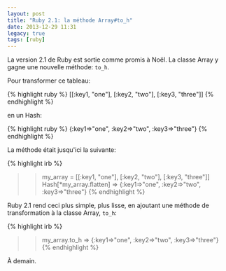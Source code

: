 ```yaml
---
layout: post
title: "Ruby 2.1: la méthode Array#to_h"
date: 2013-12-29 11:31
legacy: true
tags: [ruby]
---
```




La version 2.1 de Ruby est sortie comme promis à Noël. La classe Array y gagne
une nouvelle méthode: `to_h`.

<!-- more -->

Pour transformer ce tableau:

{% highlight ruby %}
[[:key1, "one"], [:key2, "two"], [:key3, "three"]]
{% endhighlight %}

en un Hash:

{% highlight ruby %}
{:key1=>"one", :key2=>"two", :key3=>"three"}
{% endhighlight %}

La méthode était jusqu'ici la suivante:

{% highlight irb %}
>> my_array = [[:key1, "one"], [:key2, "two"], [:key3, "three"]]
>> Hash[*my_array.flatten]
=> {:key1=>"one", :key2=>"two", :key3=>"three"}
{% endhighlight %}

Ruby 2.1 rend ceci plus simple, plus lisse, en ajoutant une méthode
de transformation à la classe Array, `to_h`:

{% highlight irb %}
>> my_array.to_h
=> {:key1=>"one", :key2=>"two", :key3=>"three"}
{% endhighlight %}



À demain.




